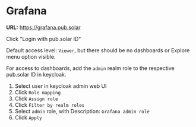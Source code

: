 # Grafana

**URL:** https://grafana.pub.solar

Click "Login with pub.solar ID"

Default access level: `Viewer`, but there should be no dashboards or Explore menu option visible.

For access to dashboards, add the `admin` realm role to the respective pub.solar ID in keycloak.

1. Select user in keycloak admin web UI
2. Click `Role mapping`
3. Click `Assign role`
4. Click `Filter by realm roles`
5. Select `admin` role, with Description: `Grafana admin role`
6. Click `Apply`
